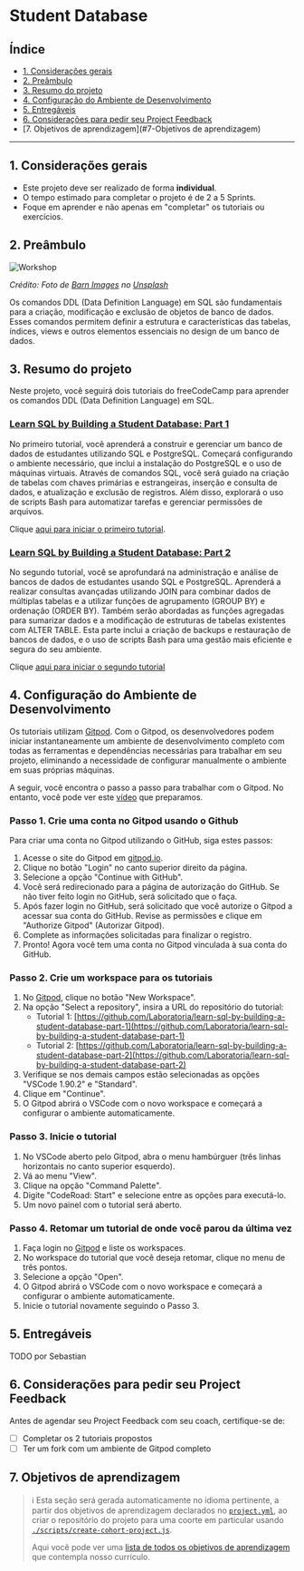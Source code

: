 # Student Database

## Índice

* [1. Considerações gerais](#1-Considerações-gerais)
* [2. Preâmbulo](#2-Preâmbulo)
* [3. Resumo do projeto](#3-Resumo-do-projeto)
* [4. Configuração do Ambiente de Desenvolvimento](#4-Configuração-do-Ambiente-de-Desenvolvimento)
* [5. Entregáveis](#5-Entregáveis)
* [6. Considerações para pedir seu Project Feedback](#6-considerações-para-pedir-seu-Project-Feedback)
* [7. Objetivos de aprendizagem](#7-Objetivos de aprendizagem)

---

## 1. Considerações gerais

* Este projeto deve ser realizado de forma **individual**.
* O tempo estimado para completar o projeto é de 2 a 5 Sprints.
* Foque em aprender e não apenas em "completar" os tutoriais ou exercícios.

## 2. Preâmbulo

![Workshop](https://images.unsplash.com/photo-1426927308491-6380b6a9936f)

_Crédito: Foto de [Barn Images](https://unsplash.com/@barnimages)_
_no [Unsplash](https://unsplash.com/photos/assorted-handheld-tools-in-tool-rack-t5YUoHW6zRo?utm_content=creditCopyText&utm_medium=referral&utm_source=unsplash)_

Os comandos DDL (Data Definition Language) em SQL são fundamentais para a criação,
modificação e exclusão de objetos de banco de dados. Esses comandos permitem
definir a estrutura e características das tabelas, índices, views e outros
elementos essenciais no design de um banco de dados.

## 3. Resumo do projeto

Neste projeto, você seguirá dois tutoriais do freeCodeCamp para aprender
os comandos DDL (Data Definition Language) em SQL.

### [Learn SQL by Building a Student Database: Part 1](https://github.com/Laboratoria/learn-sql-by-building-a-student-database-part-1)

No primeiro tutorial, você aprenderá a construir e gerenciar um banco de dados de
estudantes utilizando SQL e PostgreSQL. Começará configurando o ambiente
necessário, que inclui a instalação do PostgreSQL e o uso de máquinas
virtuais. Através de comandos SQL, você será guiado na criação de tabelas com
chaves primárias e estrangeiras, inserção e consulta de dados, e
atualização e exclusão de registros. Além disso, explorará o uso de
scripts Bash para automatizar tarefas e gerenciar permissões de arquivos.

Clique [aqui para iniciar o primeiro tutorial](https://gitpod.io/new/?autostart=true#CODEROAD_TUTORIAL_URL=https%3A%2F%2Fraw.githubusercontent.com%2FLaboratoria%2Flearn-sql-by-building-a-student-database-part-1%2Fmain%2Ftutorial.json,CODEROAD_DISABLE_RUN_ON_SAVE=true/https://github.com/Laboratoria/learn-sql-by-building-a-student-database-part-1).

### [Learn SQL by Building a Student Database: Part 2](https://github.com/Laboratoria/learn-sql-by-building-a-student-database-part-2)

No segundo tutorial, você se aprofundará na administração e análise
de bancos de dados de estudantes usando SQL e PostgreSQL. Aprenderá a
realizar consultas avançadas utilizando JOIN para combinar dados de múltiplas
tabelas e a utilizar funções de agrupamento (GROUP BY) e ordenação
(ORDER BY). Também serão abordadas as funções agregadas para sumarizar
dados e a modificação de estruturas de tabelas existentes com ALTER TABLE.
Esta parte inclui a criação de backups e restauração
de bancos de dados, e o uso de scripts Bash para uma gestão mais
eficiente e segura do seu ambiente.

Clique [aqui para iniciar o segundo tutorial](https://gitpod.io/new/?autostart=true#CODEROAD_TUTORIAL_URL=https%3A%2F%2Fraw.githubusercontent.com%2FLaboratoria%2Flearn-sql-by-building-a-student-database-part-2%2Fmain%2Ftutorial.json,CODEROAD_DISABLE_RUN_ON_SAVE=true/https://github.com/Laboratoria/learn-sql-by-building-a-student-database-part-2)

## 4. Configuração do Ambiente de Desenvolvimento

Os tutoriais utilizam [Gitpod](https://gitpod.io/). Com o Gitpod, os
desenvolvedores podem iniciar instantaneamente um ambiente de desenvolvimento
completo com todas as ferramentas e dependências necessárias para
trabalhar em seu projeto, eliminando a necessidade de configurar
manualmente o ambiente em suas próprias máquinas.

A seguir, você encontra o passo a passo para trabalhar com o Gitpod.
No entanto, você pode ver este [vídeo](https://youtu.be/legfwHxU_cI)
que preparamos.

### Passo 1. Crie uma conta no Gitpod usando o Github

Para criar uma conta no Gitpod utilizando o GitHub, siga estes passos:

1. Acesse o site do Gitpod em [gitpod.io](https://www.gitpod.io/).
2. Clique no botão "Login" no canto superior direito da página.
3. Selecione a opção "Continue with GitHub".
4. Você será redirecionado para a página de autorização do GitHub. Se não tiver feito
   login no GitHub, será solicitado que o faça.
5. Após fazer login no GitHub, será solicitado que você autorize o Gitpod
   a acessar sua conta do GitHub. Revise as permissões e clique em
   "Authorize Gitpod" (Autorizar Gitpod).
6. Complete as informações solicitadas para finalizar o registro.
7. Pronto! Agora você tem uma conta no Gitpod vinculada à sua conta do GitHub.

### Passo 2. Crie um workspace para os tutoriais

1. No [Gitpod](https://gitpod.io/workspaces), clique no botão "New Workspace".
2. Na opção "Select a repository", insira a URL do repositório do tutorial:
   - Tutorial 1: [https://github.com/Laboratoria/learn-sql-by-building-a-student-database-part-1](https://github.com/Laboratoria/learn-sql-by-building-a-student-database-part-1)
   - Tutorial 2: [https://github.com/Laboratoria/learn-sql-by-building-a-student-database-part-2](https://github.com/Laboratoria/learn-sql-by-building-a-student-database-part-2)
3. Verifique se nos demais campos estão selecionadas as opções "VSCode 1.90.2"
   e "Standard".
4. Clique em "Continue".
5. O Gitpod abrirá o VSCode com o novo workspace e começará a configurar
   o ambiente automaticamente.

### Passo 3. Inicie o tutorial

1. No VSCode aberto pelo Gitpod, abra o menu hambúrguer (três linhas
   horizontais no canto superior esquerdo).
2. Vá ao menu "View".
3. Clique na opção "Command Palette".
4. Digite "CodeRoad: Start" e selecione entre as opções para executá-lo.
5. Um novo painel com o tutorial será aberto.

### Passo 4. Retomar um tutorial de onde você parou da última vez

1. Faça login no [Gitpod](https://gitpod.io/workspaces) e liste os workspaces.
2. No workspace do tutorial que você deseja retomar, clique no menu de três pontos.
3. Selecione a opção "Open".
4. O Gitpod abrirá o VSCode com o novo workspace e começará a configurar
   o ambiente automaticamente.
5. Inicie o tutorial novamente seguindo o Passo 3.

## 5. Entregáveis

TODO por Sebastian

## 6. Considerações para pedir seu Project Feedback

Antes de agendar seu Project Feedback com seu coach, certifique-se de:

* [ ] Completar os 2 tutoriais propostos
* [ ] Ter um fork com um ambiente de Gitpod completo

## 7. Objetivos de aprendizagem

> ℹ️ Esta seção será gerada automaticamente no idioma pertinente, a partir
> dos objetivos de aprendizagem declarados no [`project.yml`](./project.yml),
> ao criar o repositório do projeto para uma coorte em particular usando
> [`./scripts/create-cohort-project.js`](../../scripts#create-cohort-project-coaches).
>
> Aqui você pode ver uma [lista de todos os objetivos de aprendizagem](../../learning-objectives/data.yml)
> que contempla nosso currículo.
